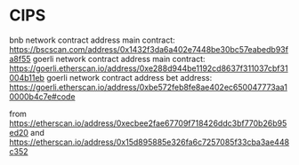 # CIPS

bnb network contract address main contract: https://bscscan.com/address/0x1432f3da6a402e7448be30bc57eabedb93fa8f55
goerli network contract address main contract: https://goerli.etherscan.io/address/0xe288d944be1192cd8637f311037cbf31004b11eb
goerli network contract address bet address: https://goerli.etherscan.io/address/0xbe572feb8fe8ae402ec650047773aa10000b4c7e#code

from https://etherscan.io/address/0xecbee2fae67709f718426ddc3bf770b26b95ed20 and https://etherscan.io/address/0x15d895885e326fa6c7257085f33cba3ae448c352
